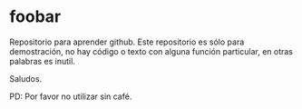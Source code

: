 # foobar
Repositorio para aprender github. Este repositorio es sólo para demostración, no hay código o texto con alguna función particular, en otras palabras es inutil.

Saludos.

PD: Por favor no utilizar sin café.
